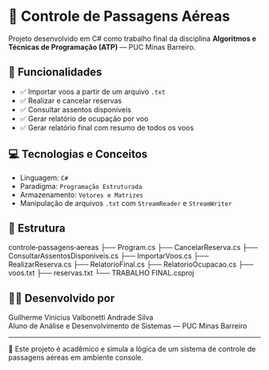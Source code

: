 # 🛫 Controle de Passagens Aéreas

Projeto desenvolvido em C# como trabalho final da disciplina **Algoritmos e Técnicas de Programação (ATP)** — PUC Minas Barreiro.

## 🎯 Funcionalidades

- ✅ Importar voos a partir de um arquivo `.txt`
- ✅ Realizar e cancelar reservas
- ✅ Consultar assentos disponíveis
- ✅ Gerar relatório de ocupação por voo
- ✅ Gerar relatório final com resumo de todos os voos

## 💻 Tecnologias e Conceitos

- Linguagem: `C#`
- Paradigma: `Programação Estruturada`
- Armazenamento: `Vetores e Matrizes`
- Manipulação de arquivos `.txt` com `StreamReader` e `StreamWriter`

## 📁 Estrutura

controle‑passagens‑aereas
├── Program.cs
├── CancelarReserva.cs
├── ConsultarAssentosDisponiveis.cs
├── ImportarVoos.cs
├── RealizarReserva.cs
├── RelatorioFinal.cs
├── RelatorioOcupacao.cs
├── voos.txt
├── reservas.txt
└── TRABALHO FINAL.csproj


## 👨‍💻 Desenvolvido por

Guilherme Vinicius Valbonetti Andrade Silva  
Aluno de Análise e Desenvolvimento de Sistemas — PUC Minas Barreiro

---

📌 Este projeto é acadêmico e simula a lógica de um sistema de controle de passagens aéreas em ambiente console.
